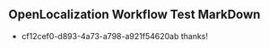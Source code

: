 ## OpenLocalization Workflow Test MarkDown
* cf12cef0-d893-4a73-a798-a921f54620ab thanks!

<!--HONumber=Aug16_HO4-->


